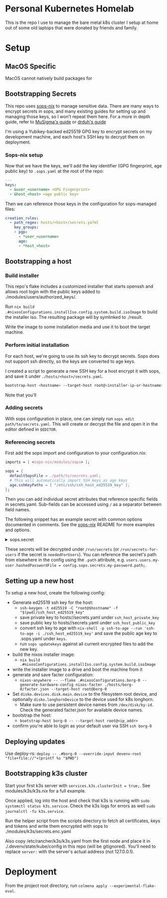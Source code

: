 # Personal Kubernetes Homelab

This is the repo I use to manage the bare metal k8s cluster I setup at home out of some old laptops that were donated by friends and family.

# Setup

## MacOS Specific

MacOS cannot natively build packages for

## Bootstrapping Secrets

This repo uses [sops-nix](https://github.com/Mic92/sops-nix) to manage sensitive data. There are many ways to encrypt secrets in sops, and many existing guides for setting up and managing those keys, so I won't repeat them here.
For a more in depth guide, refer to [MuSigma's guide](https://musigma.blog/2021/05/09/gpg-ssh-ed25519.html) or [drduh's guide](https://github.com/drduh/YubiKey-Guide?tab=readme-ov-file#prepare-gnupg)

I'm using a Yubikey-backed ed25519 GPG key to encrypt secrets on my development machine, and each host's SSH key to decrypt them on deployment.

### Sops-nix setup

Now that we have the keys, we'll add the key identifier (GPG fingerprint, age public key) to `.sops.yaml` at the root of the repo:

```yaml
---
keys:
  - &user_<username> <GPG Fingerprint>
  - &host_<host> <age public key>
```

Then we can reference those keys in the configuration for sops-managed files:

```yaml
creation_rules:
  - path_regex: hosts/<host>/secrets.ya?ml
    key_groups:
    - pgp:
      - *user_<username>
      age:
      - *host_<host>
```

## Bootstrapping a host

### Build installer

This repo's flake includes a customized installer that starts openssh and allows root login with the public keys added to ./modules/users/authorized_keys/.

Run `nix build .#nixosConfigurations.installIso.config.system.build.isoImage` to build the installer iso. The resulting package will by symlinked to ./result.

Write the image to some installation media and use it to boot the target machine.

### Perform initial installation

For each host, we're going to use its ssh key to decrypt secrets.
Sops does not support ssh directly, so the keys are converted to age keys.

I created a script to generate a new SSH key for a host encrypt it with sops, and save it under `./hosts/<host>/secrets.yaml`.

```bash
bootstrap-host <hostname> --target-host root@<installer-ip-or-hostname>
```

Note that you'll

### Adding secrets

With sops configuration in place, one can simply run `sops edit path/to/secrets.yaml`.
This will create or decrypt the file and open it in the editor defined in `$EDITOR`.

### Referencing secrets

First add the sops import and configuration to your configuration.nix:

```nix
imports = [ <sops-nix/modules/sops> ];

sops = {
  defaultSopsFile = ./path/to/secrets.yaml;
  # This will automatically import SSH keys as age keys
  age.sshKeyPaths = [ "/etc/ssh/ssh_host_ed25519_key" ];
};

```

Then you can add individual secret attributes that reference specific fields in secrets.yaml.
Sub-fields can be accessed using `/` as a separator between field names.

The following snippet has an example secret with common options documented in comments.
See the [sops-nix](https://github.com/Mic92/sops-nix) README for more examples and options.

<details>
<summary>sops.secret</summary>

```nix
sops.secrets.my_secret = {
  # The sops file can be overwritten per secret...
  # sopsFile = ./other-secrets.json;
  # The format of the sops file. Defaults to "yaml" but you can also use "json" or "binary"
  # format = "yaml"

  # Permission modes are in octal representation (same as chmod)
  # mode = "0440";
  # Either a user id or group name representation of the secret owner
  # It is recommended to get the user name from `config.users.users.<?name>.name` to avoid misconfiguration
  # owner = config.users.users.nobody.name;
  # Either the group id or group name representation of the secret group
  # It is recommended to get the group name from `config.users.users.<?name>.group` to avoid misconfiguration
  # group = config.users.users.nobody.group;

  # It is possible to restart or reload units when a secret changes or is newly initialized.
  # restartUnits = [ "home-assistant.service" ];
  # there is also `reloadUnits` which acts like a `reloadTrigger` in a NixOS systemd service

  # Users are normally setup before secrets are resolved.
  # Set this to true if the secret is needed to setup users.
  # neededForUsers = true;

  # Some services might expect files in certain locations. Using the path option a symlink to this directory can be created:
  # path = "/var/lib/hass/secrets.yaml";
};
```

</details>

These secrets will be decrypted under `/run/secrets` (or `/run/secrets-for-users` if the secret is `neededForUsers`).
You can reference the secret's path from elsewhere in the config using the `.path` attribute,
e.g. `users.users.my-user.hashedPasswordFile = config.sops.secrets.my-password.path;`.

## Setting up a new host

To setup a new host, create the following config:

- Generate ed25519 ssh key for the host:
  - `ssh-keygen -t ed25519 -C "root@$hostname" -f "$(pwd)/ssh_host_ed25519_key"`
  - save private key to hosts/<hostname>/secrets.yaml under `ssh_host_private_key`
  - save public key to hosts/<hostname>/secrets.yaml under `ssh_host_public_key`
  - convert ssh key to age with `nix-shell -p ssh-to-age --run 'ssh-to-age -i ./ssh_host_ed25519_key'` and save the public age key to .sops.yaml under `keys`.
  - run `sops updatekeys` against all current encrypted files to add the new key.
- build the nixos installer image:
  - `nix build .#nixosConfigurations.installIso.config.system.build.isoImage`
- write the installer image to a drive and boot the machine from it
- generate and save facter configuration:
  - `nixos-anywhere -- --flake .#nixosConfigurations.borg-0 --generate-hardware-config nixos-facter ./hosts/borg-0/facter.json --target-host root@borg-0`
- Set `disko.devices.disk.main.device` to the filesystem root device, and optionally `disko.longhornDevice` to the device used for k8s longhorn.
  - Make sure to use persistent device names from `/dev/disk/by-id`. Check the generated facter.json for available device names.
- bootstrap the host:
  - `bootstrap-host borg-0 -- --target-host root@<ip_addr>`
- confirm you're able to login as your default user via SSH `ssh borg-0`

## Deploying updates

Use deploy-rs: `deploy -- .#borg-0 --override-input devenv-root "file+file://"<(printf %s "$PWD")`

## Bootstrapping k3s cluster

Start your first k3s server with `services.k3s.clusterInit = true;`. See modules/k3s/k3s.nix for a full example.

Once applied, log into the host and check that k3s is running with `sudo systemctl status k3s.service`. Check the k3s logs for errors as well `sudo journalctl -fu k3s.service`.

Run the helper script from the scripts directory to fetch all certificates, keys and tokens and write them encrypted with sops to ./modules/k3s/secrets.enc.yaml

Also copy /etc/rancher/k3s/k3s.yaml from the first node and place it in ./.devenv/state/kube/config in this repo (will be gitignored). You'll need to replace `server:` with the server's actual address (not 127.0.0.1).

# Deployment

From the project root directory, run `colmena apply --experimental-flake-eval`.
